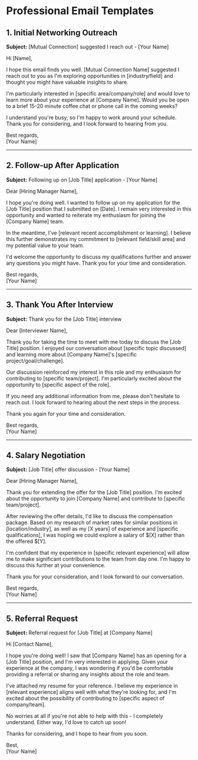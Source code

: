 # Professional Email Templates

## 1. Initial Networking Outreach

**Subject:** [Mutual Connection] suggested I reach out - [Your Name]

Hi [Name],

I hope this email finds you well. [Mutual Connection Name] suggested I reach out to you as I'm exploring opportunities in [industry/field] and thought you might have valuable insights to share.

I'm particularly interested in [specific area/company/role] and would love to learn more about your experience at [Company Name]. Would you be open to a brief 15-20 minute coffee chat or phone call in the coming weeks?

I understand you're busy, so I'm happy to work around your schedule. Thank you for considering, and I look forward to hearing from you.

Best regards,  
[Your Name]

---

## 2. Follow-up After Application

**Subject:** Following up on [Job Title] application - [Your Name]

Dear [Hiring Manager Name],

I hope you're doing well. I wanted to follow up on my application for the [Job Title] position that I submitted on [Date]. I remain very interested in this opportunity and wanted to reiterate my enthusiasm for joining the [Company Name] team.

In the meantime, I've [relevant recent accomplishment or learning]. I believe this further demonstrates my commitment to [relevant field/skill area] and my potential value to your team.

I'd welcome the opportunity to discuss my qualifications further and answer any questions you might have. Thank you for your time and consideration.

Best regards,  
[Your Name]

---

## 3. Thank You After Interview

**Subject:** Thank you for the [Job Title] interview

Dear [Interviewer Name],

Thank you for taking the time to meet with me today to discuss the [Job Title] position. I enjoyed our conversation about [specific topic discussed] and learning more about [Company Name]'s [specific project/goal/challenge].

Our discussion reinforced my interest in this role and my enthusiasm for contributing to [specific team/project]. I'm particularly excited about the opportunity to [specific aspect of the role].

If you need any additional information from me, please don't hesitate to reach out. I look forward to hearing about the next steps in the process.

Thank you again for your time and consideration.

Best regards,  
[Your Name]

---

## 4. Salary Negotiation

**Subject:** [Job Title] offer discussion - [Your Name]

Dear [Hiring Manager Name],

Thank you for extending the offer for the [Job Title] position. I'm excited about the opportunity to join [Company Name] and contribute to [specific team/project].

After reviewing the offer details, I'd like to discuss the compensation package. Based on my research of market rates for similar positions in [location/industry], as well as my [X years] of experience and [specific qualifications], I was hoping we could explore a salary of $[X] rather than the offered $[Y].

I'm confident that my experience in [specific relevant experience] will allow me to make significant contributions to the team from day one. I'm happy to discuss this further at your convenience.

Thank you for your consideration, and I look forward to our conversation.

Best regards,  
[Your Name]

---

## 5. Referral Request

**Subject:** Referral request for [Job Title] at [Company Name]

Hi [Contact Name],

I hope you're doing well! I saw that [Company Name] has an opening for a [Job Title] position, and I'm very interested in applying. Given your experience at the company, I was wondering if you'd be comfortable providing a referral or sharing any insights about the role and team.

I've attached my resume for your reference. I believe my experience in [relevant experience] aligns well with what they're looking for, and I'm excited about the possibility of contributing to [specific aspect of company/team].

No worries at all if you're not able to help with this - I completely understand. Either way, I'd love to catch up soon!

Thanks for considering, and I hope to hear from you soon.

Best,  
[Your Name]
